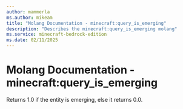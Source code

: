 ```yaml
---
author: mammerla
ms.author: mikeam
title: "Molang Documentation - minecraft:query_is_emerging"
description: "Describes the minecraft:query_is_emerging molang"
ms.service: minecraft-bedrock-edition
ms.date: 02/11/2025 
---
```


# Molang Documentation - minecraft:query_is_emerging

Returns 1.0 if the entity is emerging, else it returns 0.0.
